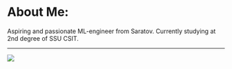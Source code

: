 # About Me:
Aspiring and passionate ML-engineer from Saratov. Currently studying at 2nd degree of SSU CSIT.

---
[![](https://visitcount.itsvg.in/api?id=haritonn&icon=0&color=0)](https://visitcount.itsvg.in)

